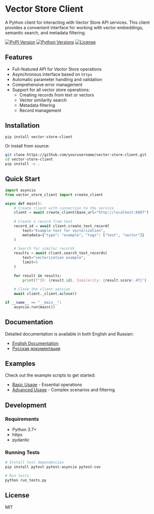 # Vector Store Client

A Python client for interacting with Vector Store API services. This client provides a convenient interface for working with vector embeddings, semantic search, and metadata filtering.

[![PyPI Version](https://img.shields.io/pypi/v/vector-store-client.svg)](https://pypi.org/project/vector-store-client/)
[![Python Versions](https://img.shields.io/pypi/pyversions/vector-store-client.svg)](https://pypi.org/project/vector-store-client/)
[![License](https://img.shields.io/pypi/l/vector-store-client.svg)](https://pypi.org/project/vector-store-client/)

## Features

- Full-featured API for Vector Store operations
- Asynchronous interface based on `httpx`
- Automatic parameter handling and validation
- Comprehensive error management
- Support for all vector store operations:
  - Creating records from text or vectors
  - Vector similarity search
  - Metadata filtering
  - Record management

## Installation

```bash
pip install vector-store-client
```

Or install from source:

```bash
git clone https://github.com/yourusername/vector-store-client.git
cd vector-store-client
pip install -e .
```

## Quick Start

```python
import asyncio
from vector_store_client import create_client

async def main():
    # Create client with connection to the service
    client = await create_client(base_url="http://localhost:8007")
    
    # Create a record from text
    record_id = await client.create_text_record(
        text="Example text for vectorization",
        metadata={"type": "example", "tags": ["test", "vector"]}
    )
    
    # Search for similar records
    results = await client.search_text_records(
        text="vectorization example",
        limit=5
    )
    
    for result in results:
        print(f"ID: {result.id}, Similarity: {result.score:.4f}")
    
    # Close the client session
    await client._client.aclose()

if __name__ == "__main__":
    asyncio.run(main())
```

## Documentation

Detailed documentation is available in both English and Russian:

- [English Documentation](docs/README.md)
- [Русская документация](docs/README.ru.md)

## Examples

Check out the example scripts to get started:

- [Basic Usage](examples/basic_usage.py) - Essential operations
- [Advanced Usage](examples/advanced_usage.py) - Complex scenarios and filtering

## Development

### Requirements

- Python 3.7+
- httpx
- pydantic

### Running Tests

```bash
# Install test dependencies
pip install pytest pytest-asyncio pytest-cov

# Run tests
python run_tests.py
```

## License

MIT
